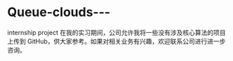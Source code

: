 # Queue-clouds---
internship project
在我的实习期间，公司允许我将一些没有涉及核心算法的项目上传到 GitHub，供大家参考。如果对相关业务有兴趣，欢迎联系公司进行进一步咨询。
